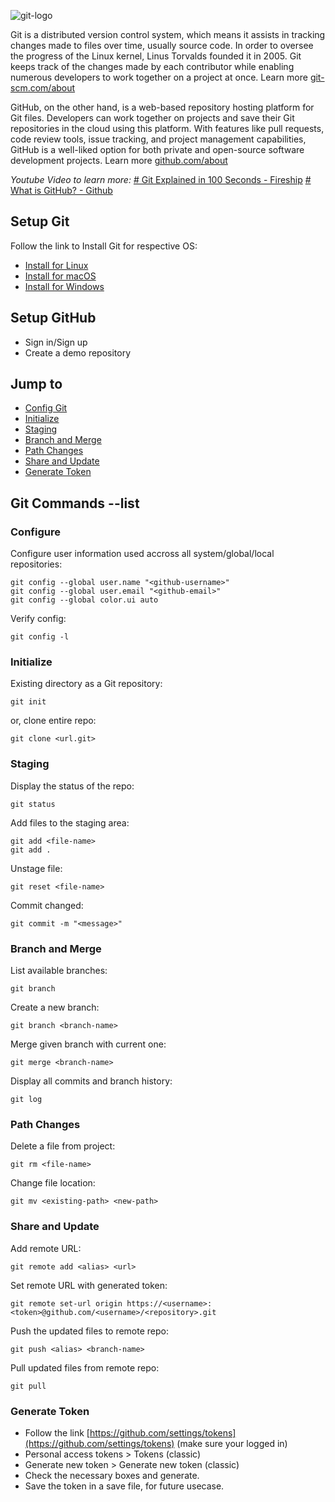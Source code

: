 
![git-logo](https://github.com/vishnu1002/cmd-help/assets/145321614/5832a508-964f-492f-8baf-d5d6b84555f2)


Git is a distributed version control system, which means it assists in tracking changes made to files over time, usually source code. In order to oversee the progress of the Linux kernel, Linus Torvalds founded it in 2005. Git keeps track of the changes made by each contributor while enabling numerous developers to work together on a project at once. Learn more 
[git-scm.com/about](https://git-scm.com/about)
 
GitHub, on the other hand, is a web-based repository hosting platform for Git files. Developers can work together on projects and save their Git repositories in the cloud using this platform. With features like pull requests, code review tools, issue tracking, and project management capabilities, GitHub is a well-liked option for both private and open-source software development projects. 
Learn more [github.com/about](https://github.com/about)

*Youtube Video to learn more:*
[# Git Explained in 100 Seconds - Fireship](https://www.youtube.com/watch?v=hwP7WQkmECE)
[# What is GitHub? - Github](https://www.youtube.com/watch?v=pBy1zgt0XPc)

## Setup Git
Follow the link to Install Git for respective OS:
- [Install for Linux](https://git-scm.com/download/linux)
- [Install for macOS](https://git-scm.com/download/mac)
- [Install for Windows](https://git-scm.com/download/win)

## Setup GitHub
- Sign in/Sign up
- Create a demo repository

## Jump to
- [Config Git](#setup)
- [Initialize](#initialize)
- [Staging](#staging)
- [Branch and Merge](#branch-and-merge)
- [Path Changes](#path-changes)
- [Share and Update](#share-and-update)
- [Generate Token](#generate-token)

## Git Commands --list

### Configure
Configure user information used accross all system/global/local repositories:

    git config --global user.name "<github-username>"
    git config --global user.email "<github-email>"
	git config --global color.ui auto

Verify config:

    git config -l

### Initialize
Existing directory as a Git repository:

    git init

or, clone entire repo:

    git clone <url.git>

### Staging 
Display the status of the repo:

    git status

Add files to the staging area:

    git add <file-name>
    git add .

Unstage file:

    git reset <file-name>

Commit changed:

    git commit -m "<message>"

### Branch and Merge
List available branches:

    git branch

Create a new branch:

    git branch <branch-name>

Merge given branch with current one:

    git merge <branch-name>

Display all commits and branch history:

    git log

### Path Changes
Delete a file from project:

    git rm <file-name>

Change file location:

    git mv <existing-path> <new-path>

### Share and Update
Add remote URL:

    git remote add <alias> <url>

Set remote URL with generated token:

    git remote set-url origin https://<username>:<token>@github.com/<username>/<repository>.git

Push the updated files to remote repo:

    git push <alias> <branch-name>

Pull updated files from remote repo:

    git pull

### Generate Token
- Follow the link [https://github.com/settings/tokens](https://github.com/settings/tokens) (make sure your logged in)
- Personal access tokens > Tokens (classic)
- Generate new token > Generate new token (classic)
- Check the necessary boxes and generate.
- Save the token in a save file, for future usecase.
